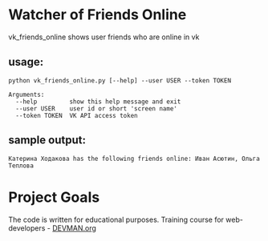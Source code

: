 # Watcher of Friends Online

vk_friends_online shows user friends who are online in vk

usage: 
------
```
python vk_friends_online.py [--help] --user USER --token TOKEN

Arguments:
  --help         show this help message and exit
  --user USER    user id or short 'screen name'
  --token TOKEN  VK API access token
```
sample output:
--------------
```
Катерина Ходакова has the following friends online: Иван Асютин, Ольга Теплова
```
# Project Goals

The code is written for educational purposes. Training course for web-developers - [DEVMAN.org](https://devman.org)
